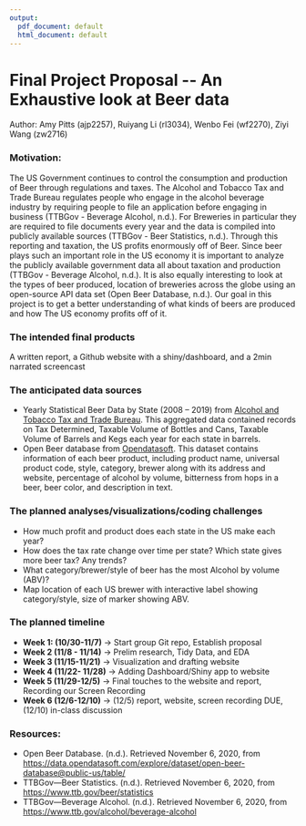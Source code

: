 ```yaml
---
output:
  pdf_document: default
  html_document: default
---
```

# Final Project Proposal -- An Exhaustive look at Beer data

Author: Amy Pitts (ajp2257), Ruiyang Li (rl3034), Wenbo Fei (wf2270), Ziyi Wang (zw2716)

### Motivation:
The US Government continues to control the consumption and production of Beer through regulations and taxes. The Alcohol and Tobacco Tax and Trade Bureau regulates people who engage in the alcohol beverage industry by requiring people to file an application before engaging in business (TTBGov - Beverage Alcohol, n.d.). For Breweries in particular they are required to file documents every year and the data is compiled into publicly available sources (TTBGov - Beer Statistics, n.d.). Through this reporting and taxation, the US profits enormously off of Beer. Since beer plays such an important role in the US economy it is important to analyze the publicly available government data all about taxation and production (TTBGov - Beverage Alcohol, n.d.). It is also equally interesting to look at the types of beer produced, location of breweries across the globe using an open-source API data set (Open Beer Database, n.d.). Our goal in this project is to get a better understanding of what kinds of beers are produced and how The US economy profits off of it.

### The intended final products
A written report, a Github website with a shiny/dashboard, and a 2min narrated screencast

### The anticipated data sources
* Yearly Statistical Beer Data by State (2008 – 2019) from [Alcohol and Tobacco Tax and Trade Bureau](https://www.ttb.gov/beer/statistics). This aggregated data contained records on Tax Determined, Taxable Volume of Bottles and Cans, Taxable Volume of Barrels and Kegs each year for each state in barrels.
* Open Beer database from [Opendatasoft](https://data.opendatasoft.com/explore/dataset/open-beer-database%40public-us/information/?rows=4588&timezone=&refine.country=United+States&location=2,16.98232,9.498&basemap=jawg.sunny&dataChart=eyJxdWVyaWVzIjpbeyJjb25maWciOnsiZGF0YXNldCI6Im9wZW4tYmVlci1kYXRhYmFzZUBwdWJsaWMtdXMiLCJvcHRpb25zIjp7fX0sImNoYXJ0cyI6W3siYWxpZ25Nb250aCI6dHJ1ZSwidHlwZSI6ImxpbmUiLCJmdW5jIjoiQVZHIiwieUF4aXMiOiJhYnYiLCJzY2llbnRpZmljRGlzcGxheSI6dHJ1ZSwiY29sb3IiOiIjMTQyRTdCIn1dLCJ4QXhpcyI6Imxhc3RfbW9kIiwibWF4cG9pbnRzIjoiIiwidGltZXNjYWxlIjoieWVhciIsInNvcnQiOiIifV0sImRpc3BsYXlMZWdlbmQiOnRydWUsImFsaWduTW9udGgiOnRydWV9). This dataset contains information of each beer product, including product name, universal product code, style, category, brewer along with its address and website, percentage of alcohol by volume, bitterness from hops in a beer, beer color, and description in text.

### The planned analyses/visualizations/coding challenges 
* How much profit and product does each state in the US make each year? 
* How does the tax rate change over time per state? Which state gives more beer tax? Any trends?
* What category/brewer/style of beer has the most Alcohol by volume (ABV)? 
* Map location of each US brewer with interactive label showing category/style, size of marker showing ABV.


### The planned timeline 
- **Week 1: (10/30-11/7)** ->  Start group Git repo, Establish proposal
- **Week 2 (11/8 - 11/14)** -> Prelim research, Tidy Data, and EDA
- **Week 3 (11/15-11/21)** -> Visualization and drafting website
- **Week 4 (11/22- 11/28)** ->  Adding Dashboard/Shiny app to website
- **Week 5 (11/29-12/5)** -> Final touches to the website and report, Recording our Screen Recording 
- **Week 6 (12/6-12/10)** -> (12/5) report, website, screen recording DUE, (12/10) in-class discussion


### Resources:
* Open Beer Database. (n.d.). Retrieved November 6, 2020, from https://data.opendatasoft.com/explore/dataset/open-beer-database@public-us/table/
* TTBGov—Beer Statistics. (n.d.). Retrieved November 6, 2020, from https://www.ttb.gov/beer/statistics
* TTBGov—Beverage Alcohol. (n.d.). Retrieved November 6, 2020, from https://www.ttb.gov/alcohol/beverage-alcohol

